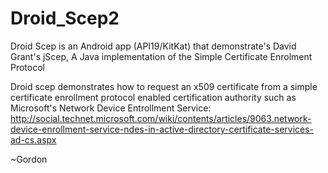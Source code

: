 Droid_Scep2
===========

Droid Scep is an Android app (API19/KitKat) that demonstrate's David Grant's jScep, A Java implementation of the Simple Certificate Enrolment Protocol

Droid scep demonstrates how to request an x509 certificate from a simple certificate enrollment protocol enabled certification authority
such as Microsoft's Network Device Entrollment Service:
http://social.technet.microsoft.com/wiki/contents/articles/9063.network-device-enrollment-service-ndes-in-active-directory-certificate-services-ad-cs.aspx

~Gordon
